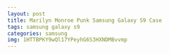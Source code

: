 ```yaml
---
layout: post
title: Marilyn Monroe Punk Samsung Galaxy S9 Case
tags: samsung galaxy s9
categories: samsung
img: 1HTTBPKY9wQl17YPeyhG6S3HXNDMBvvmp
---
```

